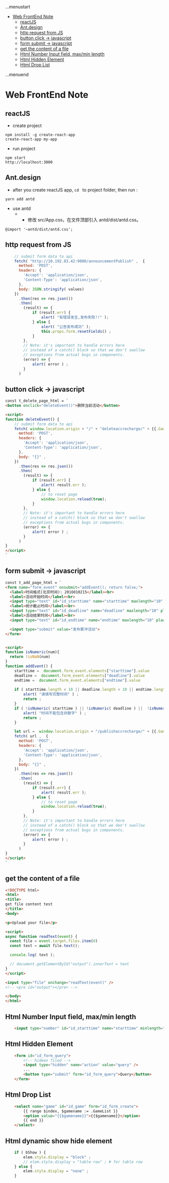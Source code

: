 ...menustart

- [Web FrontEnd Note](#4a5647bb8fe0a7a3f6eb3fe7e2d038d6)
    - [reactJS](#6f2631dbb72803960030d1912849b034)
    - [Ant.design](#2efb47900229246f126114d5446309c8)
    - [http request from JS](#b63638704f9953ca8cb4512dcf01b2a2)
    - [button click -> javascript](#8ee1ccd085896dae59d2585a43f6ad61)
    - [form submit -> javascript](#5746a56c4e47f39b4dbc05035350625c)
    - [get the content of a file](#14d95bde54c8e5595aeb776fe1cfc950)
    - [Html Number Input field, max/min length](#d2b729a11d72c4041af51d779b41cd05)
    - [Html Hidden Element](#e9475a1dc92ef25ff6490381ce108171)
    - [Html Drop List](#343ad9cb4bc1d4a4684f231e3a380be7)

...menuend


<h2 id="4a5647bb8fe0a7a3f6eb3fe7e2d038d6"></h2>


# Web FrontEnd Note

<h2 id="6f2631dbb72803960030d1912849b034"></h2>


## reactJS

- create project

```
npm install -g create-react-app
create-react-app my-app
```

- run project

```
npm start
http://localhost:3000
```

<h2 id="2efb47900229246f126114d5446309c8"></h2>


## Ant.design

- after you create reactJS app, `cd ` to project folder, then  run :

```
yarn add antd
```

- use antd
    - - 修改 src/App.css，在文件顶部引入 antd/dist/antd.css。

```
@import '~antd/dist/antd.css';
```

<h2 id="b63638704f9953ca8cb4512dcf01b2a2"></h2>


## http request from JS

```javascript
    // submit form data to api
    fetch( "http://10.192.83.42:9000/announcementPublish" ,  {
      method: 'POST',
      headers: {
        'Accept': 'application/json',
        'Content-Type': 'application/json',
      },
      body: JSON.stringify( values)
    })
      .then(res => res.json())
      .then(
        (result) => {
            if (result.err) {
                alert( "有错误发生,发布失败!!" ); 
            } else {
                alert( "公告发布成功" );
                this.props.form.resetFields() ;
            }
        },
        // Note: it's important to handle errors here
        // instead of a catch() block so that we don't swallow
        // exceptions from actual bugs in components.
        (error) => {
            alert( error ) ;
        }
      )
```

<h2 id="8ee1ccd085896dae59d2585a43f6ad61"></h2>


## button click -> javascript

```html
const t_delete_page_html = `
<button onclick="deleteEvent()">删除当前活动</button>

<script>
function deleteEvent() {
    // submit form data to api
    fetch( window.location.origin + "/" + "deleteaccrecharge/" + {{.Game}}  ,  {
      method: 'POST',
      headers: {
        'Accept': 'application/json',
        'Content-Type': 'application/json',
      },
      body: "{}" , 
    })
      .then(res => res.json())
      .then(
        (result) => {
            if (result.err) {
                alert( result.err ); 
            } else {
                // to reset page
                window.location.reload(true);
            }
        },
        // Note: it's important to handle errors here
        // instead of a catch() block so that we don't swallow
        // exceptions from actual bugs in components.
        (error) => {
            alert( error ) ;
        }
      )
}
</script>
`
```


<h2 id="5746a56c4e47f39b4dbc05035350625c"></h2>


## form submit -> javascript

```html
const t_add_page_html = `
<form name="form_event" onsubmit="addEvent(); return false;">
  <label>时间格式(北京时间): 2016010215</label><br>
  <label>活动开始时间</label><br>
  <input type="text" id="id_starttime" name="starttime" maxlength="10" placeholder="1970010208"><br>
  <label>统计截止时间</label><br>
  <input type="text" id="id_deadline" name="deadline" maxlength="10" placeholder="1970010214"> <br>
  <label>活动结束时间</label><br>
  <input type="text" id="id_endtime" name="endtime" maxlength="10" placeholder="1970010220"><br><br>

  <input type="submit" value="发布累冲活动">
</form> 


<script>
function isNumeric(num){
  return !isNaN(num)
}
function addEvent() {
    starttime =  document.form_event.elements["starttime"].value
    deadline =  document.form_event.elements["deadline"].value
    endtime =  document.form_event.elements["endtime"].value
    
    if ( starttime.length < 10 || deadline.length < 10 || endtime.length < 10   ) {
        alert( "请填写完整时间" ) ;
        return ;
    }
    if ( !isNumeric( starttime ) || !isNumeric( deadline ) ||  !isNumeric( endtime ) ) {
        alert( "时间不能包含非数字" ) ;
        return ;
    }

    let url =  window.location.origin + "/publishaccrecharge/" + {{.Game}} + "/"+starttime+"/"+deadline+"/"+endtime
    fetch( url ,  {
      method: 'POST',
      headers: {
        'Accept': 'application/json',
        'Content-Type': 'application/json',
      },
      body: "{}" , 
    })
      .then(res => res.json())
      .then(
        (result) => {
            if (result.err) {
                alert( result.err ); 
            } else {
                // to reset page
                window.location.reload(true);
            }
        },
        // Note: it's important to handle errors here
        // instead of a catch() block so that we don't swallow
        // exceptions from actual bugs in components.
        (error) => {
            alert( error ) ;
        }
      )
}
</script>
`
```

<h2 id="14d95bde54c8e5595aeb776fe1cfc950"></h2>


## get the content of a file

```html
<!DOCTYPE html>
<html>
<title>
get file content test
</title>
<body>

<p>Upload your file</p>

<script>
async function readText(event) {
  const file = event.target.files.item(0)
  const text = await file.text();

  console.log( text );

  // document.getElementById("output").innerText = text
}
</script>

<input type="file" onchange="readText(event)" />
<!-- <pre id="output"></pre> -->

</body>
</html>
```


<h2 id="d2b729a11d72c4041af51d779b41cd05"></h2>


## Html Number Input field, max/min length

```html
    <input type="number" id="id_starttime" name="starttime" minlength="10" maxlength="10" placeholder="1970010208" required oninput="javascript: if (this.value.length > this.maxLength) this.value = this.value.slice(0, this.maxLength);">
```

<h2 id="e9475a1dc92ef25ff6490381ce108171"></h2>


## Html Hidden Element

```html
    <form id="id_form_query">
        <!-- hideen filed -->
        <input type="hidden" name="action" value="query" />
        ...
        <button type="submit" form="id_form_query">Query</button>
    </form>
```


<h2 id="343ad9cb4bc1d4a4684f231e3a380be7"></h2>


## Html Drop List

```html
    <select name="game" id="id_game" form="id_form_create">
        {{ range $index, $gamename := .GameList }}
        <option value="{{$gamename}}">{{$gamename}}</option>
        {{ end }}
    </select>
```

## Html dynamic show hide element

```javascript
    if ( bShow ) {
        elem.style.display = "block" ;
        // elem.style.display = "table-row" ; # for table row
    } else {
        elem.style.display = "none" ;
    }
```
